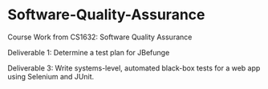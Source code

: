 # Software-Quality-Assurance
Course Work from CS1632: Software Quality Assurance

Deliverable 1: Determine a test plan for JBefunge

Deliverable 3: Write systems-level, automated black-box tests for a web app using Selenium and JUnit.


